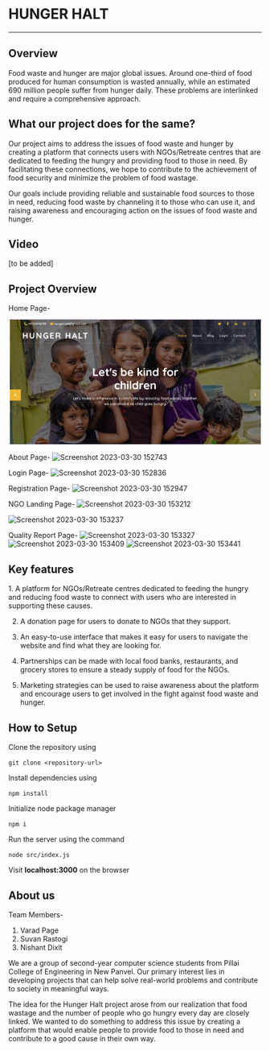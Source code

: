<h1>HUNGER HALT</h1>
<hr>
<h2>Overview</h2>
Food waste and hunger are major global issues. Around one-third of food produced for human consumption is wasted annually, while an estimated 690 million people suffer from hunger daily. These problems are interlinked and require a comprehensive approach.

<h2>What our project does for the same?</h2>
Our project aims to address the issues of food waste and hunger by creating a platform that connects users with NGOs/Retreate centres that are dedicated to feeding the hungry and providing food to those in need. By facilitating these connections, we hope to contribute to the achievement of food security and minimize the problem of food wastage.

Our goals include providing reliable and sustainable food sources to those in need, reducing food waste by channeling it to those who can use it, and raising awareness and encouraging action on the issues of food waste and hunger.

<h2>Video</h2>
[to be added]

<h2>Project Overview</h2>
Home Page- 

![Screenshot](./images/ss2.png)



About Page-
![Screenshot 2023-03-30 152743](https://user-images.githubusercontent.com/113460779/228800636-de2845d4-5e59-46e9-80fb-579416cacab9.png)

Login Page-
![Screenshot 2023-03-30 152836](https://user-images.githubusercontent.com/113460779/228800888-33c2460d-4b0a-4bce-882f-56a9b4147872.png)

Registration Page-
![Screenshot 2023-03-30 152947](https://user-images.githubusercontent.com/113460779/228801171-f96b4b05-132a-4e2f-934d-d640c621d287.png)

NGO Landing Page-
![Screenshot 2023-03-30 153212](https://user-images.githubusercontent.com/113460779/228801789-e3bbbf9e-23a0-4948-8479-6d3adf2aca80.png)


![Screenshot 2023-03-30 153237](https://user-images.githubusercontent.com/113460779/228801890-e7f58ef4-63fa-4cf5-a199-5b347ea99d08.png)

Quality Report Page-
![Screenshot 2023-03-30 153327](https://user-images.githubusercontent.com/113460779/228802138-2d6db004-fbce-48d5-a804-5eb5b4c6c99f.png)
![Screenshot 2023-03-30 153409](https://user-images.githubusercontent.com/113460779/228802318-3466fb23-fd4a-4c61-9958-1fc3629fa21f.png)
![Screenshot 2023-03-30 153441](https://user-images.githubusercontent.com/113460779/228802460-6c82b718-bb9d-4d68-b18d-516d9f554b37.png)


<h2>Key features</h2>
1. A platform for NGOs/Retreate centres dedicated to feeding the hungry and reducing food waste to connect with users who are interested in supporting these causes.

2.  A donation page for users to donate to NGOs that they support.

3. An easy-to-use interface that makes it easy for users to navigate the website and find what they are looking for.

4. Partnerships can be made with local food banks, restaurants, and grocery stores to ensure a steady supply of food for the NGOs.

5. Marketing strategies can be used  to raise awareness about the platform and encourage users to get involved in the fight against food waste and hunger.


<h2>How to Setup</h2>
Clone the repository using 

```
git clone <repository-url>
```

Install dependencies using 
```
npm install
```
Initialize node package manager
```
npm i
```
Run the server using the command 
```
node src/index.js
```
Visit <b>localhost:3000</b> on the browser 
<h2>About us</h2>

Team Members- 

1. Varad Page
2. Suvan Rastogi
3. Nishant Dixit

We are a group of second-year computer science students from Pillai College of Engineering in New Panvel. Our primary interest lies in developing projects that can help solve real-world problems and contribute to society in meaningful ways.

The idea for the Hunger Halt project arose from our realization that food wastage and the number of people who go hungry every day are closely linked. We wanted to do something to address this issue by creating a platform that would enable people to provide food to those in need and contribute to a good cause in their own way.
